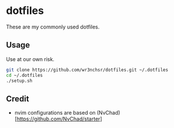 # dotfiles

These are my commonly used dotfiles.

## Usage
Use at our own risk.
```sh
git clone https://github.com/wr3nchsr/dotfiles.git ~/.dotfiles
cd ~/.dotfiles
./setup.sh
```

## Credit
* nvim configurations are based on (NvChad)[https://github.com/NvChad/starter]

